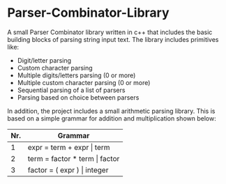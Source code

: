 # Parser-Combinator-Library

A small Parser Combinator library written in c++ that includes the basic building blocks of parsing string input text.
The library includes primitives like:
- Digit/letter parsing
- Custom character parsing
- Multiple digits/letters parsing (0 or more)
- Multiple custom character parsing (0 or more)
- Sequential parsing of a list of parsers 
- Parsing based on choice between parsers

In addition, the project includes a small arithmetic parsing library.
This is based on a simple grammar for addition and multiplication shown below:

Nr. | Grammar
----|-------------------------------
1   | expr = term + expr \| term
2   | term = factor * term \| factor
3   | factor = ( expr ) \| integer
